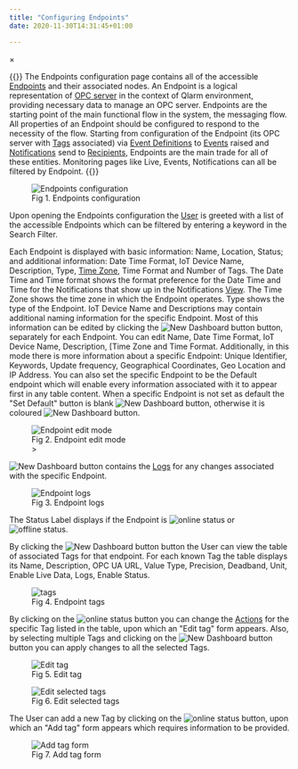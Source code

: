 ```yaml
---
title: "Configuring Endpoints"
date: 2020-11-30T14:31:45+01:00

---
```


<!-- The Modal -->
<div id="myModal" class="modal">
  <span class="close">&times;</span>
  <img class="modal-content" id="img01">
  <div id="caption"></div>
</div>

{{<lead>}}
The Endpoints configuration page contains all of the accessible [Endpoints](/glossary#endpoint) and their associated nodes. An 
Endpoint is a logical representation of [OPC server](/glossary#opc-server) in the context of Qlarm environment, providing necessary data to manage an OPC server. Endpoints are the starting point of the main functional flow in the system, the messaging flow. All properties of an Endpoint should be configured to respond to the necessity of the flow. Starting from configuration of the Endpoint (its OPC server with [Tags](/glossary#tag) associated) via [Event Definitions](/glossary#event-definition) to [Events](/glossary#event) raised and [Notifications](/glossary#notification) send to [Recipients](/glossary#recipient), Endpoints are the main trade for all of these entities. Monitoring pages like Live, Events, Notifications can all be filtered by Endpoint.
{{</lead>}}

<figure class="image_container">
    <img class="center_image myImg" onClick="reply_click(this)"  id="endpoints_configuration" src="/endpoints_configuration.png" alt="Endpoints configuration">
    <figcaption>Fig 1. Endpoints configuration</figcaption>
</figure>

Upon opening the Endpoints configuration the [User](/glossary#user) is greeted with a list of the accessible Endpoints which can be filtered by entering a keyword in the Search Filter.

Each Endpoint is displayed with basic information: Name, Location, Status; and additional information: Date Time Format, IoT Device Name, Description, Type, [Time Zone](/glossary#time-zone), Time Format and Number of Tags. The Date Time and Time format shows the format preference for the Date Time and Time for the Notifications that show up in the Notifications [View](/glossary#view). The Time Zone shows the time zone in which the Endpoint operates. Type shows the type of the Endpoint. IoT Device Name and Descriptions may contain additional naming information for the specific Endpoint. Most of this information can be edited by clicking the <img src="/edit_button.png" alt="New Dashboard button"> button, separately for each Endpoint. You can edit Name, Date Time Format, IoT Device Name, Description, [Time Zone and Time Format. Additionally, in this mode there is more information about a specific Endpoint: Unique Identifier, Keywords, Update frequency, Geographical Coordinates, Geo Location and IP Address. You can also set the specific Endpoint to be the Default endpoint which will enable every information associated with it to appear first in any table content. When a specific Endpoint is not set as default the "Set Default" button is blank <img src="/set_default_blank.png" alt="New Dashboard button">, otherwise it is coloured <img src="/set_default_primary.png" alt="New Dashboard button">. 

<figure class="image_container">
    <img class="center_image myImg" onClick="reply_click(this)"  id="edit_endpoint" src="/edit_endpoint.png" alt="Endpoint edit mode">
    <figcaption>Fig 2. Endpoint edit mode<figcaption>>
</figure>

<img src="/log_button.png" alt="New Dashboard button"> contains the [Logs](/glossary#logs) for any changes associated with the specific Endpoint.

<figure class="image_container">
    <img class="center_image myImg" onClick="reply_click(this)"  id="logs" src="/logs.png" alt="Endpoint logs">
    <figcaption>Fig 3. Endpoint logs<figcaption>
</figure>

The Status Label displays if the Endpoint is <img src="/online_status.png" alt="online status"> or <img src="/offline_status.png" alt="offline status">. 

By clicking the <img src="/tag_button.png" alt="New Dashboard button"> button the User can view the table of associated Tags for that endpoint. For each known Tag the table displays its Name, Description, OPC UA URL, Value Type, Precision, Deadband, Unit, Enable Live Data, Logs, Enable Status. 

<figure class="image_container">
    <img class="center_image myImg" onClick="reply_click(this)"  id="tags" src="/tags.png" alt="tags">
    <figcaption>Fig 4. Endpoint tags<figcaption>
</figure>

By clicking on the <img src="/edit_recipient_button.png" alt="online status"> button you can change the [Actions](/glossary#action) for the specific Tag listed in the table, upon which an "Edit tag" form appears. Also, by selecting multiple Tags and clicking on the <img src="/change_button.png" alt="New Dashboard button"> button you can apply changes to all the selected Tags. 

<figure class="image_container">
    <img class="center_image myImg" onClick="reply_click(this)"  id="edit_tag" src="/edit_tag.png" alt=" Edit tag">
    <figcaption>Fig 5. Edit tag<figcaption>
</figure>

<figure class="image_container">
    <img class="center_image myImg" onClick="reply_click(this)"  id="edit_tags" src="/edit_tags.png" alt="Edit selected tags">
    <figcaption>Fig 6. Edit selected tags<figcaption>
</figure>

The User can add a new Tag by clicking on the <img src="/add_tag_button.png" alt="online status"> button, upon which an "Add tag" form appears which requires information to be provided.

<figure class="image_container">
    <img class="center_image myImg" onClick="reply_click(this)"  id="add_tag" src="/add_tag.png" alt="Add tag form">
    <figcaption>Fig 7. Add tag form<figcaption>
</figure>

<script>
// Get the modal
var modal = document.getElementById("myModal");

var modalImg = document.getElementById("img01");
var captionText = document.getElementById("caption");
function reply_click(img)
{
    modal.style.display = "block";
    modalImg.src = img.src;
    captionText.innerHTML = img.alt;
}

modal.onclick = function() { 
  modal.style.display = "none";
}

document.addEventListener('keyup', function(e) {
    if (e.keyCode == 27) {
        modal.style.display = "none";
    }
});
</script>